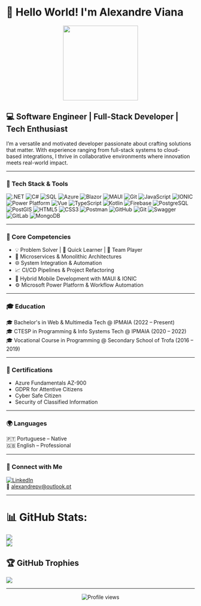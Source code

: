 # 👋 Hello World! I'm Alexandre Viana

<p align="center">
  <img src="https://media.giphy.com/media/qgQUggAC3Pfv687qPC/giphy.gif" width="200"/>
</p>

## 💻 Software Engineer | Full-Stack Developer | Tech Enthusiast

I’m a versatile and motivated developer passionate about crafting solutions that matter. With experience ranging from full-stack systems to cloud-based integrations, I thrive in collaborative environments where innovation meets real-world impact.

---

### 🔧 Tech Stack & Tools

![.NET](https://img.shields.io/badge/.NET-512BD4?style=for-the-badge&logo=dotnet&logoColor=white)
![C#](https://img.shields.io/badge/C%23-239120?style=for-the-badge&logo=csharp&logoColor=white)
![SQL](https://img.shields.io/badge/SQL-336791?style=for-the-badge&logo=postgresql&logoColor=white)
![Azure](https://img.shields.io/badge/Azure-0078D4?style=for-the-badge&logo=microsoftazure&logoColor=white)
![Blazor](https://img.shields.io/badge/Blazor-512BD4?style=for-the-badge&logo=blazor&logoColor=white)
![MAUI](https://img.shields.io/badge/.NET_MAUI-512BD4?style=for-the-badge&logo=dotnet&logoColor=white)
![Git](https://img.shields.io/badge/Git-F05032?style=for-the-badge&logo=git&logoColor=white)
![JavaScript](https://img.shields.io/badge/JavaScript-F7DF1E?style=for-the-badge&logo=javascript&logoColor=black)
![IONIC](https://img.shields.io/badge/Ionic-3880FF?style=for-the-badge&logo=ionic&logoColor=white)
![Power Platform](https://img.shields.io/badge/Power_Platform-742774?style=for-the-badge&logo=microsoftpowerapps&logoColor=white)
![Vue](https://img.shields.io/badge/Vue.js-35495E?style=for-the-badge&logo=vue.js&logoColor=4FC08D)
![TypeScript](https://img.shields.io/badge/TypeScript-3178C6?style=for-the-badge&logo=typescript&logoColor=white)
![Kotlin](https://img.shields.io/badge/Kotlin-7F52FF?style=for-the-badge&logo=kotlin&logoColor=white)
![Firebase](https://img.shields.io/badge/Firebase-FFCA28?style=for-the-badge&logo=firebase&logoColor=black)
![PostgreSQL](https://img.shields.io/badge/PostgreSQL-4169E1?style=for-the-badge&logo=postgresql&logoColor=white)
![PostGIS](https://img.shields.io/badge/PostGIS-0093DD?style=for-the-badge&logo=postgis&logoColor=white)
![HTML5](https://img.shields.io/badge/HTML5-E34F26?style=for-the-badge&logo=html5&logoColor=white)
![CSS3](https://img.shields.io/badge/CSS3-1572B6?style=for-the-badge&logo=css3&logoColor=white)
![Postman](https://img.shields.io/badge/Postman-FF6C37?style=for-the-badge&logo=postman&logoColor=white)
![GitHub](https://img.shields.io/badge/GitHub-181717?style=for-the-badge&logo=github&logoColor=white)
![Git](https://img.shields.io/badge/Git-F05032?style=for-the-badge&logo=git&logoColor=white)
![Swagger](https://img.shields.io/badge/Swagger-85EA2D?style=for-the-badge&logo=swagger&logoColor=black)
![GitLab](https://img.shields.io/badge/GitLab-FC6D26?style=for-the-badge&logo=gitlab&logoColor=white)
![MongoDB](https://img.shields.io/badge/MongoDB-47A248?style=for-the-badge&logo=mongodb&logoColor=white)

---

### 🧠 Core Competencies

- 💡 Problem Solver | 🧩 Quick Learner | 🤝 Team Player  
- 🧰 Microservices & Monolithic Architectures  
- 🌐 System Integration & Automation  
- 📈 CI/CD Pipelines & Project Refactoring  
- 📲 Hybrid Mobile Development with MAUI & IONIC  
- ⚙️ Microsoft Power Platform & Workflow Automation

---

### 🎓 Education

🎓 Bachelor's in Web & Multimedia Tech @ IPMAIA (2022 – Present)  
🎓 CTESP in Programming & Info Systems Tech @ IPMAIA (2020 – 2022)  
🎓 Vocational Course in Programming @ Secondary School of Trofa (2016 – 2019)

---

### 📜 Certifications

- Azure Fundamentals AZ-900  
- GDPR for Attentive Citizens  
- Cyber Safe Citizen  
- Security of Classified Information

---

### 🌍 Languages

🇵🇹 Portuguese – Native  
🇬🇧 English – Professional

---

### 🔗 Connect with Me

[![LinkedIn](https://img.shields.io/badge/LinkedIn-blue?style=flat&logo=linkedin)](https://www.linkedin.com/in/YOUR-USERNAME-HERE)  
📧 alexandrepv@outlook.pt

---
# 📊 GitHub Stats:
![](https://github-readme-stats.vercel.app/api?username=alexandrepviana&theme=tokyonight&hide_border=true&include_all_commits=false&count_private=true)<br/>
![](https://github-readme-streak-stats.herokuapp.com/?user=alexandrepviana&theme=tokyonight&hide_border=true)<br/>

## 🏆 GitHub Trophies
![](https://github-profile-trophy.vercel.app/?username=alexandrepviana&theme=tokyonight&no-frame=true&no-bg=false&margin-w=4)

---

<p align="center">
  <img src="https://komarev.com/ghpvc/?username=alexandreviana&style=flat-square&color=blue" alt="Profile views"/>
</p>
